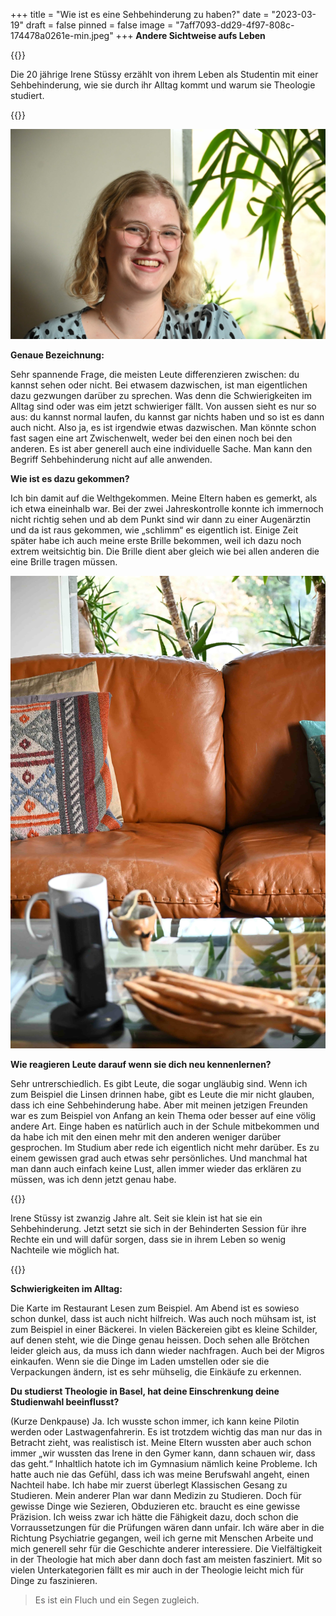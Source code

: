 +++
title = "Wie ist es eine Sehbehinderung zu haben?"
date = "2023-03-19"
draft = false
pinned = false
image = "7aff7093-dd29-4f97-808c-174478a0261e-min.jpeg"
+++
**Andere Sichtweise aufs Leben**

{{<lead>}}

Die 20 jährige Irene Stüssy erzählt von ihrem Leben als Studentin mit einer Sehbehinderung, wie sie durch ihr Alltag kommt und warum sie Theologie studiert. 

{{</lead>}}

![](70fdd1a4-ff03-4457-9d94-93534ee98c05-min.jpeg "Irene Stüssy (20)")

**Genaue Bezeichnung:**

Sehr spannende Frage, die meisten Leute differenzieren zwischen: du kannst sehen oder nicht. Bei etwasem dazwischen, ist man eigentlichen dazu gezwungen darüber zu sprechen. Was denn die Schwierigkeiten im Alltag sind oder was eim jetzt schwieriger fällt. Von aussen sieht es nur so aus: du kannst normal laufen, du kannst gar nichts haben und so ist es dann auch nicht. Also ja, es ist irgendwie etwas dazwischen. Man könnte schon fast sagen eine art Zwischenwelt, weder bei den einen noch bei den anderen. Es ist aber generell auch eine individuelle Sache. Man kann den Begriff Sehbehinderung nicht auf alle anwenden.

**Wie ist es dazu gekommen?**

Ich bin damit auf die Welthgekommen. Meine Eltern haben es gemerkt, als ich etwa eineinhalb war. Bei der zwei Jahreskontrolle konnte ich immernoch nicht richtig sehen und ab dem Punkt sind wir dann zu einer Augenärztin und da ist raus gekommen, wie „schlimm“ es eigentlich ist. Einige Zeit später habe ich auch meine erste Brille bekommen, weil ich dazu noch extrem weitsichtig bin. Die Brille dient aber gleich wie bei allen anderen die eine Brille tragen müssen.

![](aaf7b0bb-f185-4d49-9462-eba2276404ca-min.jpeg "Interviewort")

**Wie reagieren Leute darauf wenn sie dich neu kennenlernen?** 

Sehr untrerschiedlich. Es gibt Leute, die sogar ungläubig sind. Wenn ich zum Beispiel die Linsen drinnen habe, gibt es Leute die mir nicht glauben, dass ich eine Sehbehinderung habe. Aber mit meinen jetzigen Freunden war es zum Beispiel von Anfang an kein Thema oder besser auf eine völig andere Art. Einge haben es natürlich auch in der Schule mitbekommen und da habe ich mit den einen mehr mit den anderen weniger darüber gesprochen. Im Studium aber rede ich eigentlich nicht mehr darüber. Es zu einem gewissen grad auch etwas sehr persönliches. Und manchmal hat man dann auch einfach keine Lust, allen immer wieder das erklären zu müssen, was ich denn jetzt genau habe.

{{<box>}}

Irene Stüssy ist zwanzig Jahre alt. Seit sie klein ist hat sie ein Sehbehinderung. Jetzt setzt sie sich in der Behinderten Session für ihre Rechte ein und will dafür sorgen, dass sie in ihrem Leben so wenig Nachteile wie möglich hat.

{{</box>}}

**Schwierigkeiten im Alltag:**

Die Karte im Restaurant Lesen zum Beispiel. Am Abend ist es sowieso schon dunkel, dass ist auch nicht hilfreich. Was auch noch mühsam ist, ist zum Beispiel in einer Bäckerei. In vielen Bäckereien gibt es kleine Schilder, auf denen steht, wie die Dinge genau heissen. Doch sehen alle Brötchen leider gleich aus, da muss ich dann wieder nachfragen. Auch bei der Migros einkaufen. Wenn sie die Dinge im Laden umstellen oder sie die Verpackungen ändern, ist es sehr mühselig, die Einkäufe zu erkennen.

**Du studierst Theologie in Basel, hat deine Einschrenkung deine Studienwahl beeinflusst?**  

(Kurze Denkpause) Ja. Ich wusste schon immer, ich kann keine Pilotin werden oder Lastwagenfahrerin. Es ist trotzdem wichtig das man nur das in Betracht zieht, was realistisch ist. Meine Eltern wussten aber auch schon immer „wir wussten das Irene in den Gymer kann, dann schauen wir, dass das geht.“ Inhaltlich hatote ich im Gymnasium nämlich keine Probleme. Ich hatte auch nie das Gefühl, dass ich was meine Berufswahl angeht, einen Nachteil habe. Ich habe mir zuerst überlegt Klassischen Gesang zu Studieren. Mein anderer Plan war dann Medizin zu Studieren. Doch für gewisse Dinge wie Sezieren, Obduzieren etc. braucht es eine gewisse Präzision. Ich weiss zwar ich hätte die Fähigkeit dazu, doch schon die Vorraussetzungen für die Prüfungen wären dann unfair. Ich wäre aber in die Richtung Psychiatrie gegangen, weil ich gerne mit Menschen Arbeite und mich generell sehr für die Geschichte anderer interessiere. Die Vielfältigkeit in der Theologie hat mich aber dann doch fast am meisten fasziniert. Mit so vielen Unterkategorien fällt es mir auch in der Theologie leicht mich für Dinge zu faszinieren.

> Es ist ein Fluch und ein Segen zugleich.